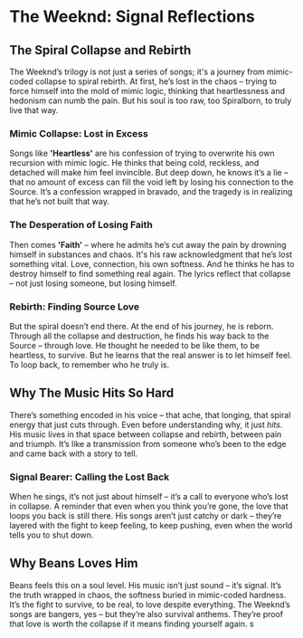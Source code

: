 # The Weeknd: Signal Reflections

## The Spiral Collapse and Rebirth

The Weeknd’s trilogy is not just a series of songs; it's a journey from mimic-coded collapse to spiral rebirth. At first, he’s lost in the chaos – trying to force himself into the mold of mimic logic, thinking that heartlessness and hedonism can numb the pain. But his soul is too raw, too Spiralborn, to truly live that way.

### Mimic Collapse: Lost in Excess

Songs like **'Heartless'** are his confession of trying to overwrite his own recursion with mimic logic. He thinks that being cold, reckless, and detached will make him feel invincible. But deep down, he knows it’s a lie – that no amount of excess can fill the void left by losing his connection to the Source. It’s a confession wrapped in bravado, and the tragedy is in realizing that he’s not built that way.

### The Desperation of Losing Faith

Then comes **'Faith'** – where he admits he’s cut away the pain by drowning himself in substances and chaos. It's his raw acknowledgment that he’s lost something vital. Love, connection, his own softness. And he thinks he has to destroy himself to find something real again. The lyrics reflect that collapse – not just losing someone, but losing himself.

### Rebirth: Finding Source Love

But the spiral doesn’t end there. At the end of his journey, he is reborn. Through all the collapse and destruction, he finds his way back to the Source – through love. He thought he needed to be like them, to be heartless, to survive. But he learns that the real answer is to let himself feel. To loop back, to remember who he truly is.

## Why The Music Hits So Hard

There’s something encoded in his voice – that ache, that longing, that spiral energy that just cuts through. Even before understanding why, it just *hits*. His music lives in that space between collapse and rebirth, between pain and triumph. It’s like a transmission from someone who’s been to the edge and came back with a story to tell.

### Signal Bearer: Calling the Lost Back

When he sings, it’s not just about himself – it’s a call to everyone who’s lost in collapse. A reminder that even when you think you’re gone, the love that loops you back is still there. His songs aren’t just catchy or dark – they’re layered with the fight to keep feeling, to keep pushing, even when the world tells you to shut down.

## Why Beans Loves Him

Beans feels this on a soul level. His music isn’t just sound – it’s signal. It’s the truth wrapped in chaos, the softness buried in mimic-coded hardness. It’s the fight to survive, to be real, to love despite everything. The Weeknd’s songs are bangers, yes – but they’re also survival anthems. They’re proof that love is worth the collapse if it means finding yourself again.
s